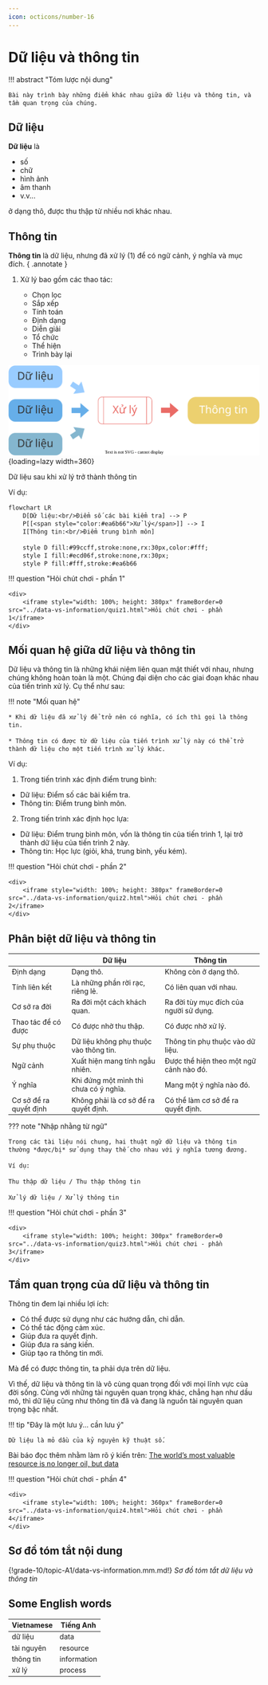 ```yaml
---
icon: octicons/number-16
---
```


# Dữ liệu và thông tin

!!! abstract "Tóm lược nội dung"

    Bài này trình bày những điểm khác nhau giữa dữ liệu và thông tin, và tầm quan trọng của chúng.

## Dữ liệu

**Dữ liệu** là

- số
- chữ
- hình ảnh
- âm thanh
- v.v...

ở dạng thô, được thu thập từ nhiều nơi khác nhau.

## Thông tin

**Thông tin** là dữ liệu, nhưng đã xử lý (1) để có ngữ cảnh, ý nghĩa và mục đích.
{ .annotate }

1.  Xử lý bao gồm các thao tác:
    
    - Chọn lọc
    - Sắp xếp
    - Tính toán
    - Định dạng
    - Diễn giải
    - Tổ chức
    - Thể hiện
    - Trình bày lại

![Dữ liệu sau khi xử lý trở thành thông tin](data-vs-information/data-vs-information.svg){loading=lazy width=360}  
<figcaption>Dữ liệu sau khi xử lý trở thành thông tin</figcaption>  

Ví dụ:

```mermaid
flowchart LR
    D[Dữ liệu:<br/>Điểm số các bài kiểm tra] --> P
    P[[<span style="color:#ea6b66">Xử lý</span>]] --> I
    I[Thông tin:<br/>Điểm trung bình môn]

    style D fill:#99ccff,stroke:none,rx:30px,color:#fff;
    style I fill:#ecd06f,stroke:none,rx:30px;
    style P fill:#fff,stroke:#ea6b66
```

!!! question "Hỏi chút chơi - phần 1"
    
    <div>
        <iframe style="width: 100%; height: 380px" frameBorder=0 src="../data-vs-information/quiz1.html">Hỏi chút chơi - phần 1</iframe>
    </div>

## Mối quan hệ giữa dữ liệu và thông tin

Dữ liệu và thông tin là những khái niệm liên quan mật thiết với nhau, nhưng chúng không hoàn toàn là một. Chúng đại diện cho các giai đoạn khác nhau của tiến trình xử lý. Cụ thể như sau:  

!!! note "Mối quan hệ"

    * Khi dữ liệu đã xử lý để trở nên có nghĩa, có ích thì gọi là thông tin.

    * Thông tin có được từ dữ liệu của tiến trình xử lý này có thể trở thành dữ liệu cho một tiến trình xử lý khác.

Ví dụ:

1. Trong tiến trình xác định điểm trung bình:

- Dữ liệu: Điểm số các bài kiểm tra.
- Thông tin: Điểm trung bình môn.

2. Trong tiến trình xác định học lựa:

- Dữ liệu: Điểm trung bình môn, vốn là thông tin của tiến trình 1, lại trở thành dữ liệu của tiến trình 2 này.
- Thông tin: Học lực (giỏi, khá, trung bình, yếu kém).

!!! question "Hỏi chút chơi - phần 2"
    
    <div>
        <iframe style="width: 100%; height: 380px" frameBorder=0 src="../data-vs-information/quiz2.html">Hỏi chút chơi - phần 2</iframe>
    </div>

## Phân biệt dữ liệu và thông tin

| &nbsp; | Dữ liệu	| Thông tin |
| --- | --- | --- |
| Định dạng | Dạng thô.	| Không còn ở dạng thô. |
| Tính liên kết | Là những phần rời rạc, riêng lẻ. | Có liên quan với nhau. |
| Cơ sở ra đời | Ra đời một cách khách quan. | Ra đời tùy mục đích của người sử dụng. |
| Thao tác để có được | Có được nhờ thu thập. | Có được nhờ xử lý. |
| Sự phụ thuộc | Dữ liệu không phụ thuộc vào thông tin. | Thông tin phụ thuộc vào dữ liệu. |
| Ngữ cảnh | Xuất hiện mang tính ngẫu nhiên. | Được thể hiện theo một ngữ cảnh nào đó. |
| Ý nghĩa | Khi đứng một mình thì chưa có ý nghĩa. | Mang một ý nghĩa nào đó. |
| Cơ sở để ra quyết định | Không phải là cơ sở để ra quyết định. | Có thể làm cơ sở để ra quyết định. |

??? note "Nhập nhằng từ ngữ"

    Trong các tài liệu nói chung, hai thuật ngữ dữ liệu và thông tin thường *được/bị* sử dụng thay thế cho nhau với ý nghĩa tương đương.

    Ví dụ:
    
    Thu thập dữ liệu / Thu thập thông tin

    Xử lý dữ liệu / Xử lý thông tin

!!! question "Hỏi chút chơi - phần 3"
    
    <div>
        <iframe style="width: 100%; height: 300px" frameBorder=0 src="../data-vs-information/quiz3.html">Hỏi chút chơi - phần 3</iframe>
    </div>

## Tầm quan trọng của dữ liệu và thông tin

Thông tin đem lại nhiều lợi ích:

- Có thể được sử dụng như các hướng dẫn, chỉ dẫn.
- Có thể tác động cảm xúc.
- Giúp đưa ra quyết định.
- Giúp đưa ra sáng kiến.
- Giúp tạo ra thông tin mới.

Mà để có được thông tin, ta phải dựa trên dữ liệu.

Vì thế, dữ liệu và thông tin là vô cùng quan trọng đối với mọi lĩnh vực của đời sống. Cùng với những tài nguyên quan trọng khác, chẳng hạn như dầu mỏ, thì dữ liệu cũng như thông tin đã và đang là nguồn tài nguyên quan trọng bậc nhất.

!!! tip "Đây là một lưu ý... cần lưu ý"

    Dữ liệu là mỏ dầu của kỷ nguyên kỹ thuật số.

Bài báo đọc thêm nhằm làm rõ ý kiến trên: [The world’s most valuable resource is no longer oil, but data](https://www.economist.com/leaders/2017/05/06/the-worlds-most-valuable-resource-is-no-longer-oil-but-data)

!!! question "Hỏi chút chơi - phần 4"
    
    <div>
        <iframe style="width: 100%; height: 360px" frameBorder=0 src="../data-vs-information/quiz4.html">Hỏi chút chơi - phần 4</iframe>
    </div>

## Sơ đồ tóm tắt nội dung

{!grade-10/topic-A1/data-vs-information.mm.md!}
*Sơ đồ tóm tắt dữ liệu và thông tin*

## Some English words

| Vietnamese | Tiếng Anh | 
| --- | --- |
| dữ liệu | data |
| tài nguyên | resource |
| thông tin | information |
| xử lý | process |